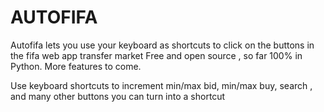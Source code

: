# AUTOFIFA

Autofifa lets you use your keyboard as shortcuts to click on the buttons in the fifa web app transfer market
Free and open source , so far 100% in Python. More features to come.

Use keyboard shortcuts to increment min/max bid, min/max buy, search , and many other buttons you can turn into a shortcut
